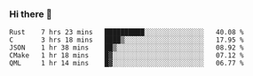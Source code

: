 ### Hi there 👋

<!--
**WShiBin/WShiBin** is a ✨ _special_ ✨ repository because its `README.md` (this file) appears on your GitHub profile.

Here are some ideas to get you started:

- 🔭 I’m currently working on ...
- 🌱 I’m currently learning ...
- 👯 I’m looking to collaborate on ...
- 🤔 I’m looking for help with ...
- 💬 Ask me about ...
- 📫 How to reach me: ...
- 😄 Pronouns: ...
- ⚡ Fun fact: ...
-->

<!--START_SECTION:waka-->
```text
Rust    7 hrs 23 mins   ██████████░░░░░░░░░░░░░░░   40.08 % 
C       3 hrs 18 mins   ████▒░░░░░░░░░░░░░░░░░░░░   17.95 % 
JSON    1 hr 38 mins    ██▒░░░░░░░░░░░░░░░░░░░░░░   08.92 % 
CMake   1 hr 18 mins    █▓░░░░░░░░░░░░░░░░░░░░░░░   07.12 % 
QML     1 hr 14 mins    █▓░░░░░░░░░░░░░░░░░░░░░░░   06.77 % 
```
<!--END_SECTION:waka-->
